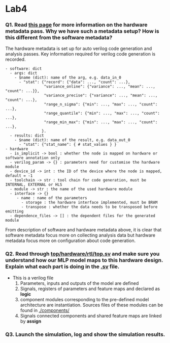 # Lab4
### Q1. Read <a href=https://jianyicheng.github.io/mase-tools/modules/analysis/add_metadata.html#add-hardware-metadata-analysis-pass>this page</a> for more information on the hardware metadata pass. Why we have such a metadata setup? How is this different from the software metadata?
The hardware metadata is set up for auto verilog code generation and analysis passes. Key information required for verilog code generation is recorded.

    - software: dict
      - args: dict
        - $name (dict): name of the arg, e.g. data_in_0
          - "stat": {"record": {"data": ..., "count": ...},
                     "variance_online": {"variance": ..., "mean": ..., "count": ...}},
                     "variance_precise": {"variance": ..., "mean": ..., "count": ...},
                     "range_n_sigma": {"min": ..., "max": ..., "count": ...},
                     "range_quantile": {"min": ..., "max": ..., "count": ...},
                     "range_min_max": {"min": ..., "max": ..., "count": ...},
                    }.
      - results: dict
        - $name (dict): name of the result, e.g. data_out_0
          - "stat": {"stat_name": { # stat_values } }
    - hardware
      - is_implicit -> bool : whether the node is mapped on hardware or software annotation only
      - verilog_param -> {} : parameters need for customise the hardware module
      - device_id -> int : the ID of the device where the node is mapped, default = -1
      - toolchain -> str : tool chain for code generation, must be INTERNAL, EXTERNAL or HLS
      - module -> str : the name of the used hardware module
      - interface -> {}
         - name : name of the parameters
           - storage : the hardware interface implemented, must be BRAM
           - transpose : whether the data needs to be transposed before emitting
      - dependence_files -> [] : the dependent files for the generated module

From description of software and hardware metadata above, it is clear that software metadata focus more on collecting analysis data but hardware metadata focus more on configuration about code generation. 
### Q2. Read through <u>top/hardware/rtl/top.sv</u> and make sure you understand how our MLP model maps to this hardware design. Explain what each part is doing in the <u>.sv</u> file.
- This is a verilog file
  1.  Parameters, inputs and outputs of the model are defined
  2.  Signals, registers of parameters and feature maps and declared as **logic**
  3.  component modules corresponding to the pre-defined model architecture are instantiation. Sources files of these modules can be found in <u>./components/</u>
  4.  Signals connected components and shared feature maps are linked by **assign** 
### Q3. Launch the simulation, log and show the simulation results.